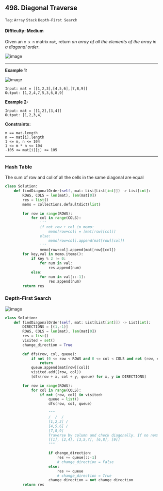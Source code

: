 ## 498. Diagonal Traverse

```Tag```: ```Array``` ```Stack``` ```Depth-First Search``` 

#### Difficulty: Medium

Given an ```m x n``` matrix ```mat```, return _an array of all the elements of the array in a diagonal order_.

![image](https://user-images.githubusercontent.com/35042430/209458335-7697a2a4-2180-4930-885e-7813521958a3.png)

---

__Example 1:__

![image](https://assets.leetcode.com/uploads/2021/04/10/diag1-grid.jpg)
```
Input: mat = [[1,2,3],[4,5,6],[7,8,9]]
Output: [1,2,4,7,5,3,6,8,9]
```

__Example 2:__
```
Input: mat = [[1,2],[3,4]]
Output: [1,2,3,4]
```

__Constraints:__
```
m == mat.length
n == mat[i].length
1 <= m, n <= 104
1 <= m * n <= 104
-105 <= mat[i][j] <= 105
```

---

### Hash Table

The sum of row and col of all the cells in the same diagonal are equal

```Python
class Solution:
    def findDiagonalOrder(self, mat: List[List[int]]) -> List[int]:
        ROWS, COLS = len(mat), len(mat[0])
        res = list()        
        memo = collections.defaultdict(list)
        
        for row in range(ROWS):
            for col in range(COLS):
                '''
                if not row + col in memo:
                    memo[row+col] = [mat[row][col]]
                else:
                    memo[row+col].append(mat[row][col])
                '''
                memo[row+col].append(mat[row][col])
        for key,val in memo.items():
            if key % 2 != 0:
                for num in val:
                    res.append(num)
            else:
                for num in val[::-1]:
                    res.append(num)
        return res
```

### Depth-First Search

![image](https://leetcode.com/problems/diagonal-traverse/solutions/459889/Figures/498/img1.png)

```Python
class Solution:
    def findDiagonalOrder(self, mat: List[List[int]]) -> List[int]:        
        DIRECTIONS = [(1,-1)]
        ROWS, COLS = len(mat), len(mat[0])
        res = list()
        visited = set()
        change_direction = True
        
        def dfs(row, col, queue):
            if not (0 <= row < ROWS and 0 <= col < COLS and not (row, col) in visited):
                return
            queue.append(mat[row][col])
            visited.add((row, col))
            [dfs(row + x, col + y, queue) for x, y in DIRECTIONS]
        
        for row in range(ROWS):
            for col in range(COLS):
                if not (row, col) in visited:
                    queue = list()
                    dfs(row, col, queue)

                    """
                    /  /  /  
                    [1,2,3] /
                    [4,5,6] /
                    [7,8,9]
                    Traverse by column and check diagonally. If no next column, move to next row
                    [[1], [2,4], [3,5,7], [6,8], [9]]
                    """

                    if change_direction:
                        res += queue[::-1]
                        # change_direction = False                       
                    else:
                        res += queue
                        # change_direction = True
                    change_direction = not change_direction
        return res


```
     
